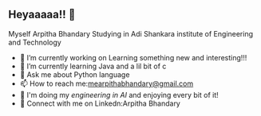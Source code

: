 ## Heyaaaaa!! 👋
Myself Arpitha Bhandary Studying in Adi Shankara institute of Engineering and Technology


- 🔭 I’m currently working on Learning something new and interesting!!!
- 🌱 I’m currently learning Java and a lil bit of c
- 💬 Ask me about Python language 
- 📫 How to reach me:mearpithabhandary@gmail.com
- 🤗 I'm doing my *engineering in AI* and enjoying every bit of it!
- 🔗 Connect with me on Linkedn:Arpitha Bhandary



